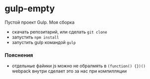 # gulp-empty
Пустой проект Gulp. Моя сборка

- скачать репозитарий, или сделать ```git clone```
- запустить ```npm install```
- запустить gulp командой ```gulp```

### Пояснения
- отдельные файики js можно не обралмять в ```(function() {})()``` webpack внутри сделает это за нас при компилляции
